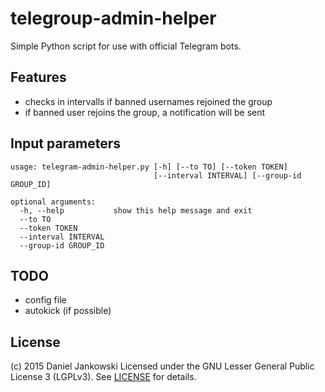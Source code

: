 telegroup-admin-helper
=====================

Simple Python script for use with official Telegram bots.


Features
--------

- checks in intervalls if banned usernames rejoined the group
- if banned user rejoins the group, a notification will be sent


Input parameters
----------------

```
usage: telegram-admin-helper.py [-h] [--to TO] [--token TOKEN]
                                [--interval INTERVAL] [--group-id GROUP_ID]

optional arguments:
  -h, --help           show this help message and exit
  --to TO
  --token TOKEN
  --interval INTERVAL
  --group-id GROUP_ID

```


TODO
----

- config file
- autokick (if possible)


License
-------

(c) 2015 Daniel Jankowski
Licensed under the GNU Lesser General Public License 3 (LGPLv3). See [LICENSE](./LICENSE) for details.
